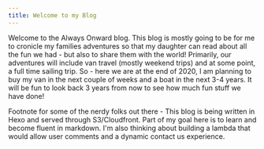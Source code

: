 ```yaml
---
title: Welcome to my Blog
---
```


Welcome to the Always Onward blog. This blog is mostly going to be for me to cronicle my families adventures so that my daughter can read about all the fun we had - but also to share them with the world! Primarily, our adventures will include van travel (mostly weekend trips) and at some point, a full time sailing trip. So - here we are at the end of 2020, I am planning to buy my van in the next couple of weeks and a boat in the next 3-4 years. It will be fun to look back 3 years from now to see how much fun stuff we have done!

Footnote for some of the nerdy folks out there - This blog is being written in Hexo and served through S3/Cloudfront. Part of my goal here is to learn and become fluent in markdown. I'm also thinking about building a lambda that would allow user comments and a dynamic contact us experience.
